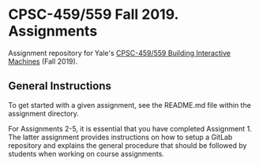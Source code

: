 # CPSC-459/559 Fall 2019. Assignments

Assignment repository for Yale's [CPSC-459/559 Building Interactive Machines](https://cpsc459-bim.gitlab.io/f19/) (Fall 2019).

## General Instructions

To get started with a given assignment, see the README.md file within the assignment directory. 

For Assignments 2-5, it is essential that you have completed Assignment 1. The latter assignment provides instructions on how to setup a GitLab repository and explains the general procedure that should be followed by students when working on course assignments.
